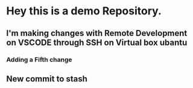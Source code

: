   # Hey this is a demo Repository.

  ## I'm making changes with Remote Development on VSCODE through SSH on Virtual box ubantu 
  ### Adding a Fifth change  
  ## New commit to stash